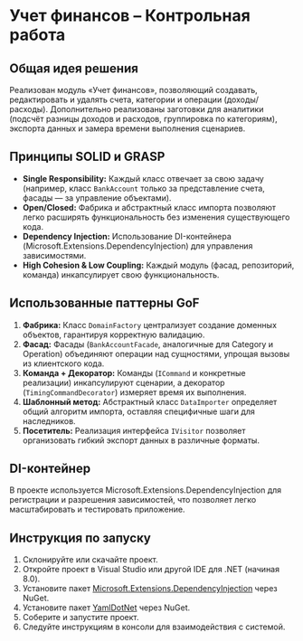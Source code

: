 # Учет финансов – Контрольная работа

## Общая идея решения

Реализован модуль «Учет финансов», позволяющий создавать, редактировать и удалять счета, категории и операции (доходы/расходы). Дополнительно реализованы заготовки для аналитики (подсчёт разницы доходов и расходов, группировка по категориям), экспорта данных и замера времени выполнения сценариев.

## Принципы SOLID и GRASP

- **Single Responsibility:** Каждый класс отвечает за свою задачу (например, класс `BankAccount` только за представление счета, фасады — за управление объектами).  
- **Open/Closed:** Фабрика и абстрактный класс импорта позволяют легко расширять функциональность без изменения существующего кода.  
- **Dependency Injection:** Использование DI-контейнера (Microsoft.Extensions.DependencyInjection) для управления зависимостями.  
- **High Cohesion & Low Coupling:** Каждый модуль (фасад, репозиторий, команда) инкапсулирует свою функциональность.

## Использованные паттерны GoF

1. **Фабрика:** Класс `DomainFactory` централизует создание доменных объектов, гарантируя корректную валидацию.  
2. **Фасад:** Фасады (`BankAccountFacade`, аналогичные для Category и Operation) объединяют операции над сущностями, упрощая вызовы из клиентского кода.  
3. **Команда + Декоратор:** Команды (`ICommand` и конкретные реализации) инкапсулируют сценарии, а декоратор (`TimingCommandDecorator`) измеряет время их выполнения.  
4. **Шаблонный метод:** Абстрактный класс `DataImporter` определяет общий алгоритм импорта, оставляя специфичные шаги для наследников.  
5. **Посетитель:** Реализация интерфейса `IVisitor` позволяет организовать гибкий экспорт данных в различные форматы.

## DI-контейнер

В проекте используется Microsoft.Extensions.DependencyInjection для регистрации и разрешения зависимостей, что позволяет легко масштабировать и тестировать приложение.

## Инструкция по запуску
1. Склонируйте или скачайте проект.
2. Откройте проект в Visual Studio или другой IDE для .NET (начиная 8.0).
3. Установите пакет [Microsoft.Extensions.DependencyInjection](https://www.nuget.org/packages/Microsoft.Extensions.DependencyInjection) через NuGet.
4. Установите пакет [YamlDotNet](https://www.nuget.org/packages/YamlDotNet) через NuGet.
5. Соберите и запустите проект.
6. Следуйте инструкциям в консоли для взаимодействия с системой.
